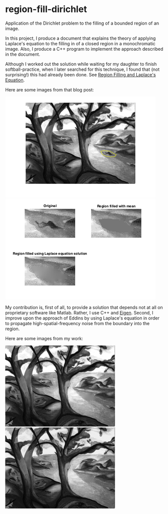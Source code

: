 # region-fill-dirichlet

Application of the Dirichlet problem to the filling of a bounded region of an
image.

In this project, I produce a document that explains the theory of applying
Laplace's equation to the filling in of a closed region in a monochromatic
image.  Also, I produce a C++ program to implement the approach described in
the document.

Although I worked out the solution while waiting for my daughter to finish
softball-practice, when I later searched for this technique, I found that (not
surprising!) this had already been done.  See [Region Filling and Laplace's
Equation](https://blogs.mathworks.com/steve/2015/06/17/region-filling-and-laplaces-equation/).

Here are some images from that blog post:

![exploring_regionfill_01.png](exploring_regionfill_01.png)
![exploring_regionfill_12.png](exploring_regionfill_12.png)

My contribution is, first of all, to provide a solution that depends not at all
on proprietary software like Matlab.  Rather, I use C++ and
[Eigen](http://eigen.tuxfamily.org/index.php?title=Main_Page).  Second, I
improve upon the approach of Eddins by using Laplace's equation in order to
propagate high-spatial-frequency noise from the boundary into the region.

Here are some images from my work:

![trees-mod1.png](trees-mod1.png)
![trees-mod3.png](trees-mod3.png)

